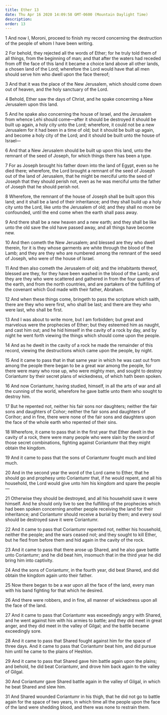 ```yaml
---
title: Ether 13
date: Thu Apr 16 2020 14:09:58 GMT-0600 (Mountain Daylight Time)
description: 
order: 13
---
```


<p>
  1 And now I, Moroni, proceed to finish my record concerning the destruction of
  the people of whom I have been writing.
</p>
<p>
  2 For behold, they rejected all the words of Ether; for he truly told them of
  all things, from the beginning of man; and that after the waters had receded
  from off the face of this land it became a choice land above all other lands,
  a chosen land of the Lord; wherefore the Lord would have that all men should
  serve him who dwell upon the face thereof;
</p>
<p>
  3 And that it was the place of the New Jerusalem, which should come down out
  of heaven, and the holy sanctuary of the Lord.
</p>
<p>
  4 Behold, Ether saw the days of Christ, and he spake concerning a New
  Jerusalem upon this land.
</p>
<p>
  5 And he spake also concerning the house of Israel, and the Jerusalem from
  whence Lehi should come&#x2014;after it should be destroyed it should be built
  up again, a holy city unto the Lord; wherefore, it could not be a new
  Jerusalem for it had been in a time of old; but it should be built up again,
  and become a holy city of the Lord; and it should be built unto the house of
  Israel&#x2014;
</p>
<p>
  6 And that a New Jerusalem should be built up upon this land, unto the remnant
  of the seed of Joseph, for which things there has been a type.
</p>
<p>
  7 For as Joseph brought his father down into the land of Egypt, even so he
  died there; wherefore, the Lord brought a remnant of the seed of Joseph out of
  the land of Jerusalem, that he might be merciful unto the seed of Joseph that
  they should perish not, even as he was merciful unto the father of Joseph that
  he should perish not.
</p>
<p>
  8 Wherefore, the remnant of the house of Joseph shall be built upon this land;
  and it shall be a land of their inheritance; and they shall build up a holy
  city unto the Lord, like unto the Jerusalem of old; and they shall no more be
  confounded, until the end come when the earth shall pass away.
</p>
<p>
  9 And there shall be a new heaven and a new earth; and they shall be like unto
  the old save the old have passed away, and all things have become new.
</p>
<p>
  10 And then cometh the New Jerusalem; and blessed are they who dwell therein,
  for it is they whose garments are white through the blood of the Lamb; and
  they are they who are numbered among the remnant of the seed of Joseph, who
  were of the house of Israel.
</p>
<p>
  11 And then also cometh the Jerusalem of old; and the inhabitants thereof,
  blessed are they, for they have been washed in the blood of the Lamb; and they
  are they who were scattered and gathered in from the four quarters of the
  earth, and from the north countries, and are partakers of the fulfilling of
  the covenant which God made with their father, Abraham.
</p>
<p>
  12 And when these things come, bringeth to pass the scripture which saith,
  there are they who were first, who shall be last; and there are they who were
  last, who shall be first.
</p>
<p>
  13 And I was about to write more, but I am forbidden; but great and marvelous
  were the prophecies of Ether; but they esteemed him as naught, and cast him
  out; and he hid himself in the cavity of a rock by day, and by night he went
  forth viewing the things which should come upon the people.
</p>
<p>
  14 And as he dwelt in the cavity of a rock he made the remainder of this
  record, viewing the destructions which came upon the people, by night.
</p>
<p>
  15 And it came to pass that in that same year in which he was cast out from
  among the people there began to be a great war among the people, for there
  were many who rose up, who were mighty men, and sought to destroy Coriantumr
  by their secret plans of wickedness, of which hath been spoken.
</p>
<p>
  16 And now Coriantumr, having studied, himself, in all the arts of war and all
  the cunning of the world, wherefore he gave battle unto them who sought to
  destroy him.
</p>
<p>
  17 But he repented not, neither his fair sons nor daughters; neither the fair
  sons and daughters of Cohor; neither the fair sons and daughters of Corihor;
  and in fine, there were none of the fair sons and daughters upon the face of
  the whole earth who repented of their sins.
</p>
<p>
  18 Wherefore, it came to pass that in the first year that Ether dwelt in the
  cavity of a rock, there were many people who were slain by the sword of those
  secret combinations, fighting against Coriantumr that they might obtain the
  kingdom.
</p>
<p>
  19 And it came to pass that the sons of Coriantumr fought much and bled much.
</p>
<p>
  20 And in the second year the word of the Lord came to Ether, that he should
  go and prophesy unto Coriantumr that, if he would repent, and all his
  household, the Lord would give unto him his kingdom and spare the
  people&#x2014;
</p>
<p>
  21 Otherwise they should be destroyed, and all his household save it were
  himself. And he should only live to see the fulfilling of the prophecies which
  had been spoken concerning another people receiving the land for their
  inheritance; and Coriantumr should receive a burial by them; and every soul
  should be destroyed save it were Coriantumr.
</p>
<p>
  22 And it came to pass that Coriantumr repented not, neither his household,
  neither the people; and the wars ceased not; and they sought to kill Ether,
  but he fled from before them and hid again in the cavity of the rock.
</p>
<p>
  23 And it came to pass that there arose up Shared, and he also gave battle
  unto Coriantumr; and he did beat him, insomuch that in the third year he did
  bring him into captivity.
</p>
<p>
  24 And the sons of Coriantumr, in the fourth year, did beat Shared, and did
  obtain the kingdom again unto their father.
</p>
<p>
  25 Now there began to be a war upon all the face of the land, every man with
  his band fighting for that which he desired.
</p>
<p>
  26 And there were robbers, and in fine, all manner of wickedness upon all the
  face of the land.
</p>
<p>
  27 And it came to pass that Coriantumr was exceedingly angry with Shared, and
  he went against him with his armies to battle; and they did meet in great
  anger, and they did meet in the valley of Gilgal; and the battle became
  exceedingly sore.
</p>
<p>
  28 And it came to pass that Shared fought against him for the space of three
  days. And it came to pass that Coriantumr beat him, and did pursue him until
  he came to the plains of Heshlon.
</p>
<p>
  29 And it came to pass that Shared gave him battle again upon the plains; and
  behold, he did beat Coriantumr, and drove him back again to the valley of
  Gilgal.
</p>
<p>
  30 And Coriantumr gave Shared battle again in the valley of Gilgal, in which
  he beat Shared and slew him.
</p>
<p>
  31 And Shared wounded Coriantumr in his thigh, that he did not go to battle
  again for the space of two years, in which time all the people upon the face
  of the land were shedding blood, and there was none to restrain them.
</p>
